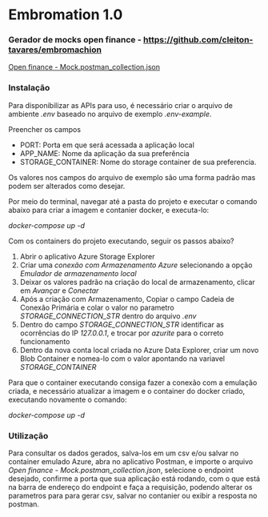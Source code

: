 
# Embromation 1.0

### Gerador de mocks open finance - https://github.com/cleiton-tavares/embromachion

[Open finance - Mock.postman_collection.json](Open_finance_-_Mock.postman_collection.json)

### Instalação
Para disponibilizar as APIs para uso, é necessário criar o arquivo de ambiente _.env_ 
baseado no arquivo de exemplo _.env-example_.

Preencher os campos
- PORT: Porta em que será acessada a aplicação local
- APP_NAME: Nome da aplicação da sua preferência
- STORAGE_CONTAINER: Nome do storage container de sua preferencia.

Os valores nos campos do arquivo de exemplo são uma forma padrão mas podem ser alterados como desejar. 

Por meio do terminal, navegar até a pasta do projeto e executar o comando abaixo para criar a imagem e contanier docker, 
e executa-lo:

_docker-compose up -d_

Com os containers do projeto executando, seguir os passos abaixo?
1. Abrir o aplicativo Azure Storage Explorer
2. Criar uma _conexão com Armazenamento Azure_ selecionando a opção _Emulador de armazenamento local_
3. Deixar os valores padrão na criação do local de armazenamento, clicar em _Avançar_ e _Conectar_
4. Após a criação com Armazenamento, Copiar o campo Cadeia de Conexão Primária e colar o valor no 
parametro _STORAGE_CONNECTION_STR_ dentro do arquivo _.env_
5. Dentro do campo _STORAGE_CONNECTION_STR_ identificar as ocorrências do IP _127.0.0.1_, e trocar por _azurite_ 
para o correto funcionamento
6. Dentro da nova conta local criada no Azure Data Explorer, criar um novo Blob Container e nomea-lo com o valor 
apontando na variavel _STORAGE_CONTAINER_ 

Para que o container executando consiga fazer a conexão com a emulação criada, e necessário atualizar a imagem e 
o container do docker criado, executando novamente o comando:

_docker-compose up -d_

### Utilização

Para consultar os dados gerados, salva-los em um csv e/ou salvar no container emulado Azure,
abra no aplicativo Postman, e importe o arquivo _Open finance - Mock.postman_collection.json_,
selecione o endpoint desejado, confirme a porta que sua aplicação está rodando, com o que está na barra de endereço 
do endpoint e faça a requisição, podendo alterar os parametros para para gerar csv, salvar no contanier ou exibir 
a resposta no postman.
